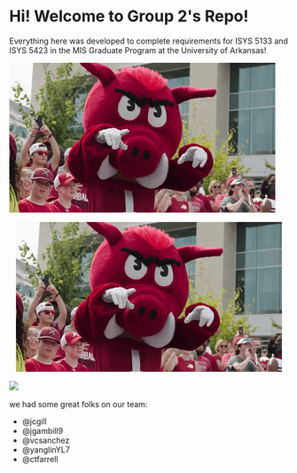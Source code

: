 # Hi! Welcome to Group 2's Repo!
Everything here was developed to complete requirements for ISYS 5133 and ISYS 5423 in the MIS Graduate Program at the University of Arkansas!




![hogs](https://github.com/ctfarrell/mhl-site/blob/main/woopig.gif)
<p align="center">
  <img src="https://github.com/ctfarrell/mhl-site/blob/main/woopig.gif" alt="animated" />
</p>
<img src="https://giphy.com/embed/iQoYwD6Z385pcI0p8t/giphy.gif"/>

we had some great folks on our team:
- @jcgill
- @jgambill9
- @vcsanchez
- @yanglinYL7
- @ctfarrell
